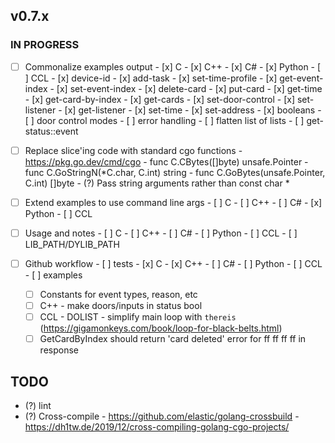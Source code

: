## v0.7.x

### IN PROGRESS

- [ ] Commonalize examples output
      - [x] C
      - [x] C++
      - [x] C#
      - [x] Python
      - [ ] CCL
            - [x] device-id
            - [x] add-task
            - [x] set-time-profile
            - [x] get-event-index
            - [x] set-event-index
            - [x] delete-card
            - [x] put-card
            - [x] get-time
            - [x] get-card-by-index
            - [x] get-cards
            - [x] set-door-control
            - [x] set-listener
            - [x] get-listener
            - [x] set-time
            - [x] set-address
            - [x] booleans
            - [ ] door control modes
            - [ ] error handling
            - [ ] flatten list of lists
            - [ ] get-status::event

- [ ] Replace slice'ing code with standard cgo functions
      - https://pkg.go.dev/cmd/cgo
      - func C.CBytes([]byte) unsafe.Pointer
      - func C.GoStringN(*C.char, C.int) string
      - func C.GoBytes(unsafe.Pointer, C.int) []byte
      - (?) Pass string arguments rather than const char *

- [ ] Extend examples to use command line args
      - [ ] C
      - [ ] C++
      - [ ] C#
      - [x] Python
      - [ ] CCL
  
- [ ] Usage and notes
      - [ ] C
      - [ ] C++
      - [ ] C#
      - [ ] Python
      - [ ] CCL
      - [ ] LIB_PATH/DYLIB_PATH

- [ ] Github workflow
      - [ ] tests
            - [x] C
            - [x] C++
            - [ ] C#
            - [ ] Python
            - [ ] CCL
      - [ ] examples

  - [ ] Constants for event types, reason, etc
  - [ ] C++ 
        - make doors/inputs in status bool
  - [ ] CCL
        - DOLIST
        - simplify main loop with `thereis` (https://gigamonkeys.com/book/loop-for-black-belts.html)
  - [ ] GetCardByIndex should return 'card deleted' error for ff ff ff ff in response

## TODO

- (?) lint
- (?) Cross-compile
      - https://github.com/elastic/golang-crossbuild
      - https://dh1tw.de/2019/12/cross-compiling-golang-cgo-projects/

